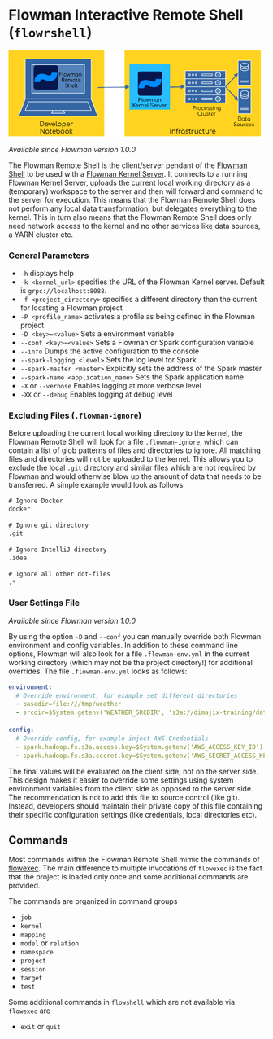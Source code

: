 # Flowman Interactive Remote Shell (`flowrshell`)

![Flowman Kernel client/server architecture](../../images/flowman-kernel.png)

*Available since Flowman version 1.0.0*

The Flowman Remote Shell is the client/server pendant of the [Flowman Shell](../flowshell/index.md) to be used
with a [Flowman Kernel Server](../flowman-kernel/index.md). It connects to a running Flowman Kernel Server,
uploads the current local working directory as a (temporary) workspace to the server and then will forward and
command to the server for execution. This means that the Flowman Remote Shell does not perform any local data
transformation, but delegates everything to the kernel. This in turn also means that the Flowman Remote Shell does
only need network access to the kernel and no other services like data sources, a YARN cluster etc.


### General Parameters
* `-h` displays help
* `-k <kernel_url>` specifies the URL of the Flowman Kernel server. Default is `grpc://localhost:8088`.
* `-f <project_directory>` specifies a different directory than the current for locating a Flowman project
* `-P <profile_name>` activates a profile as being defined in the Flowman project
* `-D <key>=<value>` Sets a environment variable
* `--conf <key>=<value>` Sets a Flowman or Spark configuration variable
* `--info` Dumps the active configuration to the console
* `--spark-logging <level>` Sets the log level for Spark
* `--spark-master <master>` Explicitly sets the address of the Spark master
* `--spark-name <application_name>` Sets the Spark application name
* `-X` or `--verbose` Enables logging at more verbose level
* `-XX` or `--debug` Enables logging at debug level

### Excluding Files (`.flowman-ignore`)
Before uploading the current local working directory to the kernel, the Flowman Remote Shell will look for a file
`.flowman-ignore`, which can contain a list of glob patterns of files and directories to ignore. All matching files and
directories will not be uploaded to the kernel. This allows you to exclude the local `.git` directory and similar files
which are not required by Flowman and would otherwise blow up the amount of data that needs to be transferred. A simple
example would look as follows
```ignore
# Ignore Docker
docker

# Ignore git directory 
.git

# Ignore IntelliJ directory
.idea

# Ignore all other dot-files
.*
```


### User Settings File
*Available since Flowman version 1.0.0*

By using the option `-D` and `--conf` you can manually override both Flowman environment and config variables. In
addition to these command line options, Flowman will also look for a file `.flowman-env.yml` in the current working
directory (which may not be the project directory!) for additional overrides. The file `.flowman-env.yml` looks as
follows:
```yaml
environment:
  # Override environment, for example set different directories
  - basedir=file:///tmp/weather
  - srcdir=$System.getenv('WEATHER_SRCDIR', 's3a://dimajix-training/data/weather')

config:
  # Override config, for example inject AWS Credentials
  - spark.hadoop.fs.s3a.access.key=$System.getenv('AWS_ACCESS_KEY_ID')
  - spark.hadoop.fs.s3a.secret.key=$System.getenv('AWS_SECRET_ACCESS_KEY')
```
The final values will be evaluated on the client side, not on the server side. This design makes it easier to override
some settings using system environment variables from the client side as opposed to the server side.
The recommendation is not to add this file to source control (like git). Instead, developers should maintain their
private copy of this file containing their specific configuration settings (like credentials, local directories etc).



## Commands

Most commands within the Flowman Remote Shell mimic the commands of [flowexec](../flowexec/index.md). The main difference 
to multiple invocations of `flowexec` is the fact that the project is loaded only once and some additional commands are 
provided.

The commands are organized in command groups
* `job`
* `kernel`
* `mapping`
* `model` or `relation`
* `namespace`
* `project`
* `session`
* `target`
* `test`

Some additional commands in `flowshell` which are not available via `flowexec` are
* `exit` or `quit`
